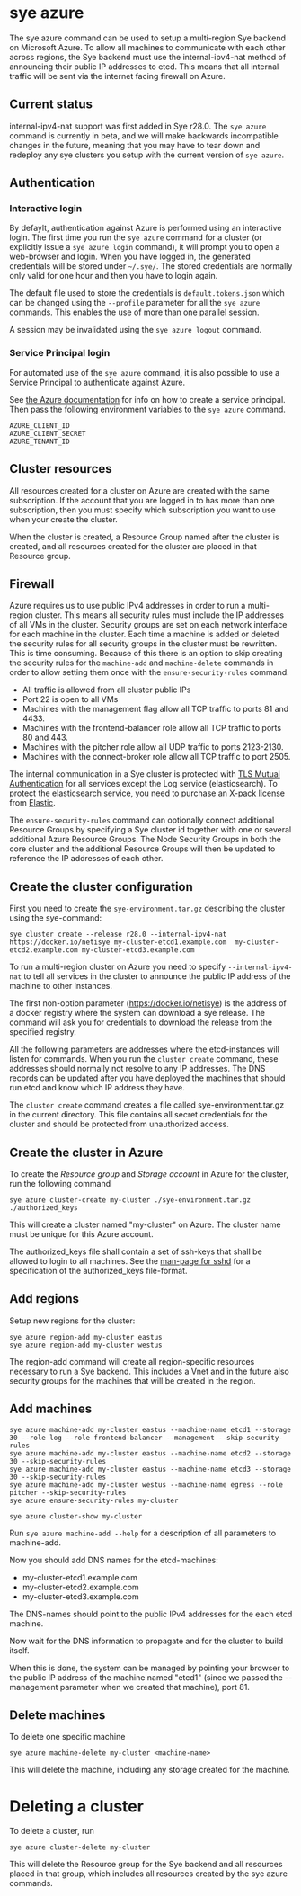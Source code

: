 # sye azure

The sye azure command can be used to setup a multi-region Sye backend on Microsoft Azure.
To allow all machines to communicate with each other across regions, the Sye backend
must use the internal-ipv4-nat method of announcing their public IP addresses to etcd.
This means that all internal traffic will be sent via the internet facing firewall on Azure.

## Current status

internal-ipv4-nat support was first added in Sye r28.0.
The `sye azure` command is currently in beta, and we will make backwards incompatible changes in the future, meaning that you may have to tear down and redeploy any sye clusters you setup with the current version of `sye azure`.

## Authentication

### Interactive login

By defaylt, authentication against Azure is performed using an interactive login. The first time you run the `sye azure` command for a cluster (or explicitly issue a `sye azure login` command), it will prompt you to open a web-browser and login. When you have logged in, the generated credentials will be stored under `~/.sye/`. The stored credentials are normally only valid for one hour and then you have to login again.

The default file used to store the credentials is `default.tokens.json` which can be changed using the `--profile` parameter for all the `sye azure` commands. This enables the use of more than one parallel session.

A session may be invalidated using the `sye azure logout` command.

### Service Principal login

For automated use of the `sye azure` command, it is also possible to use a Service Principal to authenticate against Azure.

See [the Azure documentation](https://github.com/Azure/azure-sdk-for-node/blob/master/Documentation/Authentication.md#service-principal-authentication) for info on how to create a service principal. Then pass the following environment variables to the `sye azure` command.

    AZURE_CLIENT_ID
    AZURE_CLIENT_SECRET
    AZURE_TENANT_ID

## Cluster resources

All resources created for a cluster on Azure are created with the same subscription. If the account that you are logged in to has more than one subscription, then you must specify which subscription you want to use when your create the cluster.

When the cluster is created, a Resource Group named after the cluster is created, and all resources created for the cluster are placed in that Resource group.

## Firewall

Azure requires us to use public IPv4 addresses in order to run a multi-region cluster. This means all security rules must include the IP addresses of all VMs in the cluster. Security groups are set on each network interface for each machine in the cluster. Each time a machine is added or deleted the security rules for all security groups in the cluster must be rewritten. This is time consuming. Because of this there is an option to skip creating the security rules for the `machine-add` and `machine-delete` commands in order to allow setting them once with the `ensure-security-rules` command.

* All traffic is allowed from all cluster public IPs
* Port 22 is open to all VMs
* Machines with the management flag allow all TCP traffic to ports 81 and 4433.
* Machines with the frontend-balancer role allow all TCP traffic to ports 80 and 443.
* Machines with the pitcher role allow all UDP traffic to ports 2123-2130.
* Machines with the connect-broker role allow all TCP traffic to port 2505.

The internal communication in a Sye cluster is protected with [TLS Mutual Authentication](https://en.wikipedia.org/wiki/Mutual_authentication) for all services except the Log service (elasticsearch). To protect the elasticsearch service, you need to purchase an [X-pack license](https://www.elastic.co/products/x-pack) from [Elastic](https://www.elastic.co).

The `ensure-security-rules` command can optionally connect additional Resource Groups by specifying a Sye cluster id together with one or several additional Azure Resource Groups. The Node Security Groups in both the core cluster and the additional Resource Groups will then be updated to reference the IP addresses of each other.

## Create the cluster configuration

First you need to create the `sye-environment.tar.gz` describing the cluster using the sye-command:

    sye cluster create --release r28.0 --internal-ipv4-nat https://docker.io/netisye my-cluster-etcd1.example.com  my-cluster-etcd2.example.com my-cluster-etcd3.example.com

To run a multi-region cluster on Azure you need to specify `--internal-ipv4-nat` to tell all services
in the cluster to announce the public IP address of the machine to other instances.

The first non-option parameter (https://docker.io/netisye) is the address of a docker registry where the system can download a sye release. The command will ask you for credentials to download the release from the specified registry.

All the following parameters are addresses where the etcd-instances will listen for commands. When you run the `cluster create` command, these addresses should normally not resolve to any IP addresses. The DNS records can be updated after you have deployed the machines that should run etcd and know which IP address they have.

The `cluster create` command creates a file called sye-environment.tar.gz in the current directory.
This file contains all secret credentials for the cluster and should be protected
from unauthorized access.

## Create the cluster in Azure

To create the _Resource group_ and _Storage account_ in Azure for the cluster, run the following command

    sye azure cluster-create my-cluster ./sye-environment.tar.gz ./authorized_keys

This will create a cluster named "my-cluster" on Azure. The cluster name must be unique for this Azure account.

The authorized_keys file shall contain a set of ssh-keys that shall be allowed to login to all machines.
See the [man-page for sshd](<https://www.freebsd.org/cgi/man.cgi?sshd(8)>) for a specification of the authorized_keys file-format.

## Add regions

Setup new regions for the cluster:

    sye azure region-add my-cluster eastus
    sye azure region-add my-cluster westus

The region-add command will create all region-specific resources necessary to run a Sye backend. This includes a Vnet and in the future also security groups for the machines that will be created in the region.

## Add machines

    sye azure machine-add my-cluster eastus --machine-name etcd1 --storage 30 --role log --role frontend-balancer --management --skip-security-rules
    sye azure machine-add my-cluster eastus --machine-name etcd2 --storage 30 --skip-security-rules
    sye azure machine-add my-cluster eastus --machine-name etcd3 --storage 30 --skip-security-rules
    sye azure machine-add my-cluster westus --machine-name egress --role pitcher --skip-security-rules
    sye azure ensure-security-rules my-cluster

    sye azure cluster-show my-cluster

Run `sye azure machine-add --help` for a description of all parameters to machine-add.

Now you should add DNS names for the etcd-machines:

* my-cluster-etcd1.example.com
* my-cluster-etcd2.example.com
* my-cluster-etcd3.example.com

The DNS-names should point to the public IPv4 addresses for the each etcd machine.

Now wait for the DNS information to propagate and for the cluster to build itself.

When this is done, the system can be managed by pointing your browser
to the public IP address of the machine named "etcd1" (since we passed the --management parameter when we created that machine), port 81.

## Delete machines

To delete one specific machine

    sye azure machine-delete my-cluster <machine-name>

This will delete the machine, including any storage created for the machine.

# Deleting a cluster

To delete a cluster, run

    sye azure cluster-delete my-cluster

This will delete the Resource group for the Sye backend and all resources placed in that group, which includes all resources created by the sye azure commands.
